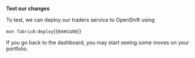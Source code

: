 **Test our changes**

To test, we can deploy our traders service to OpenShift using

``mvn fabric8:deploy``{{execute}}

If you go back to the dashboard, you may start seeing some moves on your portfolio.